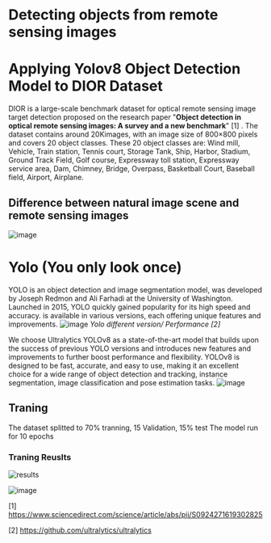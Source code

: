 # Detecting objects from remote sensing images 

# Applying Yolov8 Object Detection Model to DIOR Dataset
DIOR is a large-scale benchmark dataset for optical remote sensing image target detection proposed on the research paper "**Object detection in optical remote sensing images: A survey and a new benchmark**" [1] . The dataset contains around 20Kimages, with an image size of 800×800 pixels and covers 20 object classes.
These 20 object classes are: Wind mill, Vehicle, Train station, Tennis court, Storage Tank, Ship, Harbor, Stadium, Ground Track Field, Golf course, Expressway toll station, Expressway service area, Dam, Chimney, Bridge, Overpass, Basketball Court, Baseball field, Airport, Airplane.

## Difference between natural image scene and remote sensing images 

![image](https://github.com/oraibalmegdadi/Yolov8_DIOR/assets/4184460/c1ceb556-f7fe-471a-9e48-257ef4e5ca09)




# Yolo (You only look once)

YOLO is an object detection and image segmentation model, was developed by Joseph Redmon and Ali Farhadi at the University of Washington. Launched in 2015, YOLO quickly gained popularity for its high speed and accuracy. is available in various versions, each offering unique features and improvements. 
![image](https://github.com/oraibalmegdadi/Yolov8_DIOR/assets/4184460/dbbb69b0-76f4-4217-bbcc-1c4855be1ac3)
*Yolo different version/ Performance [2]*

We choose Ultralytics YOLOv8 as a state-of-the-art model that builds upon the success of previous YOLO versions and introduces new features and improvements to further boost performance and flexibility. YOLOv8 is designed to be fast, accurate, and easy to use, making it an excellent choice for a wide range of object detection and tracking, instance segmentation, image classification and pose estimation tasks.
 ![image](https://github.com/oraibalmegdadi/Yolov8_DIOR/assets/4184460/9ba5b4ba-bd44-49e2-9753-91d8d887893e)



## Traning 
The dataset splitted to 70% tranning, 15 Validation, 15% test
The model run for 10 epochs 

### Traning Reuslts
![results](https://github.com/oraibalmegdadi/Yolov8_DIOR/assets/4184460/2d24d0f9-c626-4438-b04a-452b79e8fbb4)

![image](https://github.com/oraibalmegdadi/Yolov8_DIOR/assets/4184460/325ccd94-5948-457c-9853-b4245c3256c2)





[1] https://www.sciencedirect.com/science/article/abs/pii/S0924271619302825

[2] https://github.com/ultralytics/ultralytics
